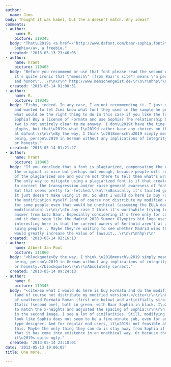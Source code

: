 ```yaml
---
author:
  name: Jims
body: Thought it was kabel, but the a doesn't match. Any ideas?
comments:
- author:
    name: R.
    picture: 119345
  body: "That\u2019s <a href=\"http://www.dafont.com/baar-sophia.font?text=au+troisi%E8me+joueur+de+jouer\">Baar
    Sophia</a>, a freebie."
  created: '2013-05-13 23:46:05'
- author:
    name: hrant
    picture: 110403
  body: "Before you recommend or use that font please read the second comment here:\r\nhttp://www.dafont.com/font-comment.php?file=baar_sophia&text=au+troisi%E8me+joueur+de+jouer\r\n\r\nBTW
    it's quite ironic that \"mensch\" (from Baar's site*) means \"a person of integrity
    and honor\"...\r\n\r\n* http://www.menschengeist.de/\r\n\r\nhhp\r\n"
  created: '2013-05-14 01:00:31'
- author:
    name: R.
    picture: 119345
  body: "Fishy, indeed. In any case, I am not recommending it. I just recognised it
    and wanted to let Jims know what font they used in the sample he provided. Also,
    what would be the right thing to do in this case if you like the look of Baar
    Sophia? Buy a license of Formata and use Sophia? The relationship between the
    two is not entirely clear to me anyway. I don\u2019t have the time to compare
    glyphs, but that\u2019s what I\u2019d rather base any choices on than on the comment
    at dafont.\r\n\r\nBy the way, I think \u2018mensch\u2019 simply means \u2018human
    being, person\u2019 in German without any implications of integrity, honorability
    or honesty."
  created: '2013-05-14 01:21:27'
- author:
    name: hrant
    picture: 110403
  body: "If you conclude that a font is plagiarized, compensating the designer of
    the original is nice but perhaps not enough, because people will see your use
    of the plagiarized one and you're not there to tell them what's wrong with it.
    The only way to mitigate using a plagiarized font is if that creates an opportunity
    to correct the transgression and/or raise general awareness of font plagiarism.
    But that seems pretty far-fetched.\r\n\r\nBasically it's tainted goods, and liking
    it just doesn't make using it OK. So what I would do here is buy Formata and do
    the modification myself (and of course not distribute my modified version). But
    for some people even that would be unethical (assuming the EULA does forbid any
    modification).\r\n\r\nIn any case I think it's worthwhile trying to get a straight
    answer from Lutz Baar. Especially considering it's free only for commercial use,
    and it does seem like the Madrid 2020 Summer Olympics bid logo uses it... What's
    interesting here is that the current owners of Berthold aren't at all shy about
    suing people... Maybe they're waiting to see whether Madrid wins the bid, which
    would greatly increase the value of lawsuit...\r\n\r\nhhp\r\n"
  created: '2013-05-14 02:16:13'
- author:
    name: Albert Jan Pool
    picture: 111860
  body: "<blockquote>By the way, I think \u2018mensch\u2019 simply means \u2018human
    being, person\u2019 in German without any implications of integrity, honorability
    or honesty.</blockquote>\r\n\r\nAbsolutely correct."
  created: '2013-05-14 09:24:13'
- author:
    name: R.
    picture: 119345
  body: "<cite>So what I would do here is buy Formata and do the modification myself
    (and of course not distribute my modified version).</cite>\r\n\r\nHere is an overlay
    of unaltered Formata Roman (first one below) and articifially straightened Formata
    Italic (second one), both in green, with Baar Sophia in black. I\u2019ve tried
    to match the x-heights and adjusted the spacing of Sophia:\r\n\r\n[img:sites/default/files/old-images/formataroman_3489.png]\r\n[img:sites/default/files/old-images/formataitalic_5775.png]\r\n\r\nParticularly
    in the second image, I see a lot of similarities. Still, modifying Formata to
    look like Sophia does not seem to be a five-minute job, even for an experienced
    type designer. And for regular end users, it\u2019s not feasible at all to do
    this. Maybe the only thing they can do is stay away from Sophia if they are convinced
    that it has come into existence in an unethical way. Or because they realise that
    it\u2019s quite ugly."
  created: '2013-05-14 23:10:01'
date: '2013-05-13 19:06:05'
title: One more...

---
```

